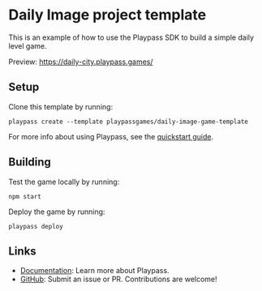 # Daily Image project template

This is an example of how to use the Playpass SDK to build a simple daily level game.

Preview: https://daily-city.playpass.games/

## Setup

Clone this template by running:

```shell
playpass create --template playpassgames/daily-image-game-template
```

For more info about using Playpass, see the [quickstart guide](https://docs.playpass.games/).

## Building

Test the game locally by running:

```shell
npm start
```

Deploy the game by running:

```shell
playpass deploy
```

## Links

- [Documentation](https://playpass.games): Learn more about Playpass.
- [GitHub](https://github.com/playpassgames/playpass): Submit an issue or PR. Contributions are welcome!
